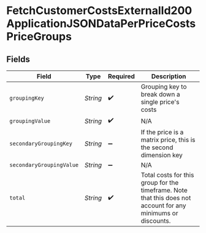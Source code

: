 # FetchCustomerCostsExternalId200ApplicationJSONDataPerPriceCostsPriceGroups


## Fields

| Field                                                                                                        | Type                                                                                                         | Required                                                                                                     | Description                                                                                                  |
| ------------------------------------------------------------------------------------------------------------ | ------------------------------------------------------------------------------------------------------------ | ------------------------------------------------------------------------------------------------------------ | ------------------------------------------------------------------------------------------------------------ |
| `groupingKey`                                                                                                | *String*                                                                                                     | :heavy_check_mark:                                                                                           | Grouping key to break down a single price's costs                                                            |
| `groupingValue`                                                                                              | *String*                                                                                                     | :heavy_check_mark:                                                                                           | N/A                                                                                                          |
| `secondaryGroupingKey`                                                                                       | *String*                                                                                                     | :heavy_minus_sign:                                                                                           | If the price is a matrix price, this is the second dimension key                                             |
| `secondaryGroupingValue`                                                                                     | *String*                                                                                                     | :heavy_minus_sign:                                                                                           | N/A                                                                                                          |
| `total`                                                                                                      | *String*                                                                                                     | :heavy_check_mark:                                                                                           | Total costs for this group for the timeframe. Note that this does not account for any minimums or discounts. |